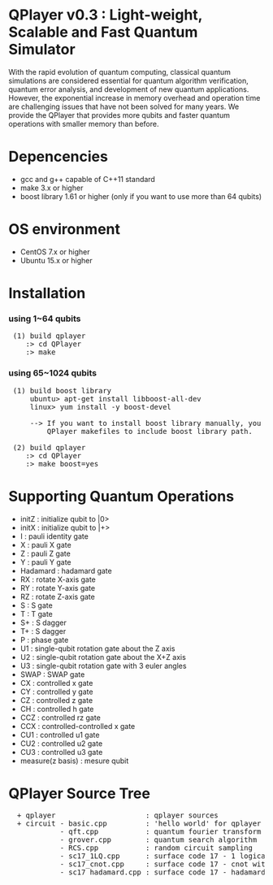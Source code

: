 # QPlayer v0.3 : Light-weight, Scalable and Fast Quantum Simulator

With the rapid evolution of quantum computing, classical quantum simulations
are considered essential for quantum algorithm verification, quantum error
analysis, and development of new quantum applications. However, the exponential
increase in memory overhead and operation time are challenging issues that
have not been solved for many years. We provide the QPlayer that provides
more qubits and faster quantum operations with smaller memory than before.

# Depencencies
 - gcc and g++ capable of C++11 standard
 - make 3.x or higher
 - boost library 1.61 or higher (only if you want to use more than 64 qubits)

# OS environment
 - CentOS 7.x or higher
 - Ubuntu 15.x or higher

# Installation
 ### using 1~64 qubits
<pre>
 (1) build qplayer  
    :> cd QPlayer  
    :> make  
</pre>

 ### using 65~1024 qubits 
<pre>
 (1) build boost library  
     ubuntu> apt-get install libboost-all-dev  
     linux> yum install -y boost-devel  
     
     --> If you want to install boost library manually, you should modify 
         QPlayer makefiles to include boost library path.
  
 (2) build qplayer  
    :> cd QPlayer  
    :> make boost=yes  
</pre>

# Supporting Quantum Operations
 - initZ              : initialize qubit to |0>
 - initX              : initialize qubit to |+>
 - I                  : pauli identity gate
 - X                  : pauli X gate
 - Z                  : pauli Z gate
 - Y                  : pauli Y gate
 - Hadamard           : hadamard gate
 - RX                 : rotate X-axis gate
 - RY                 : rotate Y-axis gate
 - RZ                 : rotate Z-axis gate
 - S                  : S gate
 - T                  : T gate
 - S+                 : S dagger
 - T+                 : S dagger
 - P                  : phase gate
 - U1                 : single-qubit rotation gate about the Z axis
 - U2                 : single-qubit rotation gate about the X+Z axis
 - U3                 : single-qubit rotation gate with 3 euler angles
 - SWAP               : SWAP gate
 - CX                 : controlled x gate
 - CY                 : controlled y gate
 - CZ                 : controlled z gate
 - CH                 : controlled h gate
 - CCZ                : controlled rz gate
 - CCX                : controlled-controlled x gate
 - CU1                : controlled u1 gate
 - CU2                : controlled u2 gate
 - CU3                : controlled u3 gate
 - measure(z basis)   : mesure qubit

# QPlayer Source Tree
<pre>
  + qplayer                     : qplayer sources  
  + circuit - basic.cpp         : 'hello world' for qplayer
            - qft.cpp           : quantum fourier transform
            - grover.cpp        : quantum search algorithm
            - RCS.cpp           : random circuit sampling
            - sc17_1LQ.cpp      : surface code 17 - 1 logical qubit operations
            - sc17_cnot.cpp     : surface code 17 - cnot with 3 logical qubits
            - sc17_hadamard.cpp : surface code 17 - hadamard 
</pre>
